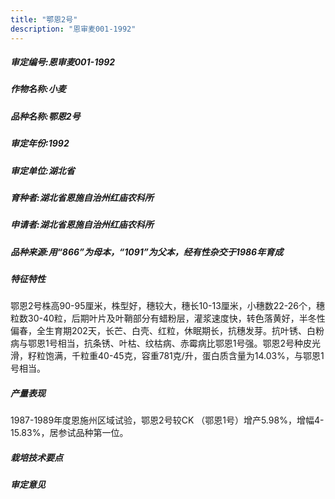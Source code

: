 ```yaml
---
title: "鄂恩2号"
description: "恩审麦001-1992"
---
```

##### 审定编号:恩审麦001-1992

##### 作物名称:小麦

##### 品种名称:鄂恩2号

##### 审定年份:1992

##### 审定单位:湖北省

##### 育种者:湖北省恩施自治州红庙农科所

##### 申请者:湖北省恩施自治州红庙农科所

##### 品种来源:用“866”为母本，“1091”为父本，经有性杂交于1986年育成

##### 特征特性
鄂恩2号株高90-95厘米，株型好，穗较大，穗长10-13厘米，小穗数22-26个，穗粒数30-40粒，后期叶片及叶鞘部分有蜡粉层，灌浆速度快，转色落黄好，半冬性偏春，全生育期202天，长芒、白壳、红粒，休眠期长，抗穗发芽。抗叶锈、白粉病与鄂恩1号相当，抗条锈、叶枯、纹枯病、赤霉病比鄂恩1号强。鄂恩2号种皮光滑，籽粒饱满，千粒重40-45克，容重781克/升，蛋白质含量为14.03%，与鄂恩1号相当。

##### 产量表现
1987-1989年度恩施州区域试验，鄂恩2号较CK （鄂恩1号）增产5.98%，增幅4-15.83%，居参试品种第一位。

##### 栽培技术要点


##### 审定意见

